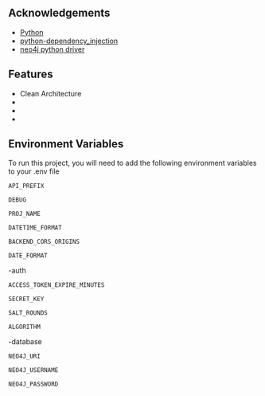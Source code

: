 
## Acknowledgements

 - [Python](https://awesomeopensource.com/project/elangosundar/awesome-README-templates)
 - [python-dependency_injection](https://python-dependency-injector.ets-labs.org/introduction/di_in_python.html)
 - [neo4j python driver](https://neo4j.com/docs/api/python-driver/current/)


## Features

- Clean Architecture
- 
- 
- 


## Environment Variables

To run this project, you will need to add the following environment variables to your .env file

`API_PREFIX`

`DEBUG`

`PROJ_NAME`

`DATETIME_FORMAT`

`BACKEND_CORS_ORIGINS`

`DATE_FORMAT`

-auth 

`ACCESS_TOKEN_EXPIRE_MINUTES`

`SECRET_KEY`

`SALT_ROUNDS`

`ALGORITHM`

-database

`NEO4J_URI`

`NEO4J_USERNAME`

`NEO4J_PASSWORD`

